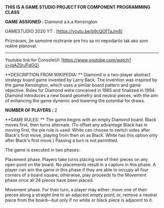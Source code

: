 **THIS IS A GAME STUDIO PROJECT FOR COMPONENT PROGRAMMING CLASS**

**GAME ASSIGNED :** Diamond a.k.a Kensington


GAMESTUDIO 2020 YT : [https://youtu.be/b9cQOfTaJm8]

Priznávam, že samotné rozhranie pre hru sa mi nepodarilo tak ako som reálne plánoval.


-------------------------------------------------------------------------
Youtube link for ConsoleUI: [https://www.youtube.com/watch?v=jgAZ0rJFdGQ]


**DESCRIPTION FROM WIKIPEDIA: **
Diamond is a two-player abstract strategy board game invented by Larry Back. 
The invention was inspired by the game Kensington, which uses a similar 
board pattern and game objective. Rules for Diamond were conceived in 1985
and finalized in 1994. Diamond introduces a new board geometry and
neutral pieces, with the aim of enhancing the game dynamic and 
lowering the potential for draws. 

**NUMBER OF PLAYERS :** 2

**GAME RULES: **
The game begins with an empty Diamond board. 
Black moves first, then turns alternate. 
(To offset any advantage Black has in moving first, the pie rule is used:
White can choose to switch sides after Black's first move, playing from then on as Black.
White has this option only after Black's first move.) 
Passing a turn is not permitted.

The game is executed in two phases:

Placement phase. 
Players take turns placing one of their pieces on any open point on the board. 
No placements result in a capture in this phase. 
A player can win the game in this phase if they are able to occupy all four corners of a board square;
otherwise, play proceeds to the Movement phase once all 24 pieces have been placed.
    
Movement phase. 
For their turn, a player may either:
    move one of their pieces along a straight line to an adjacent empty point; or,
    remove a neutral piece from the board—but only if no white or black piece is adjacent to it.